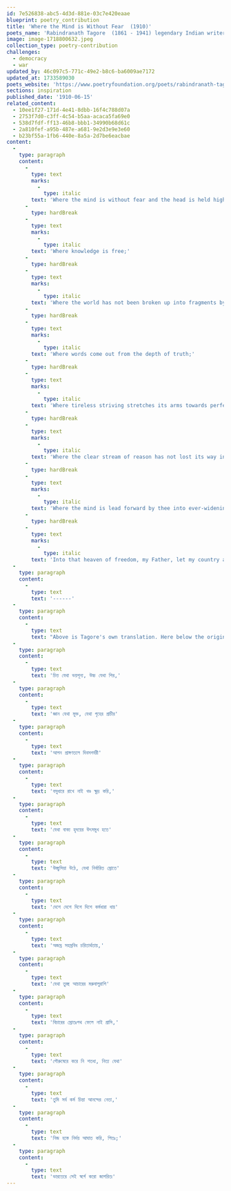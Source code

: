 ```yaml
---
id: 7e526838-abc5-4d3d-881e-03c7e420eaae
blueprint: poetry_contribution
title: 'Where the Mind is Without Fear  (1910)'
poets_name: 'Rabindranath Tagore  (1861 - 1941) legendary Indian writer, first non-European to win Nobel for Literature, 1913.'
image: image-1718800632.jpeg
collection_type: poetry-contribution
challenges:
  - democracy
  - war
updated_by: 46c097c5-771c-49e2-b8c6-ba6009ae7172
updated_at: 1733589030
poets_website: 'https://www.poetryfoundation.org/poets/rabindranath-tagore'
sections: inspiration
published_date: '1910-06-15'
related_content:
  - 10ee1f27-171d-4e41-8dbb-16f4c788d07a
  - 2753f7d0-c3ff-4c54-b5aa-acaca5fa69e0
  - 538d7fdf-ff13-46b8-bbb1-34990b68d61c
  - 2a810fef-a95b-487e-a681-9e2d3e9e3e60
  - b23bf55a-1fb6-440e-8a5a-2d7be6eacbae
content:
  -
    type: paragraph
    content:
      -
        type: text
        marks:
          -
            type: italic
        text: 'Where the mind is without fear and the head is held high;'
      -
        type: hardBreak
      -
        type: text
        marks:
          -
            type: italic
        text: 'Where knowledge is free;'
      -
        type: hardBreak
      -
        type: text
        marks:
          -
            type: italic
        text: 'Where the world has not been broken up into fragments by narrow domestic walls;'
      -
        type: hardBreak
      -
        type: text
        marks:
          -
            type: italic
        text: 'Where words come out from the depth of truth;'
      -
        type: hardBreak
      -
        type: text
        marks:
          -
            type: italic
        text: 'Where tireless striving stretches its arms towards perfection:'
      -
        type: hardBreak
      -
        type: text
        marks:
          -
            type: italic
        text: 'Where the clear stream of reason has not lost its way into the dreary desert sand of dead habit;'
      -
        type: hardBreak
      -
        type: text
        marks:
          -
            type: italic
        text: 'Where the mind is lead forward by thee into ever-widening thought and action–'
      -
        type: hardBreak
      -
        type: text
        marks:
          -
            type: italic
        text: 'Into that heaven of freedom, my Father, let my country awake.'
  -
    type: paragraph
    content:
      -
        type: text
        text: '------'
  -
    type: paragraph
    content:
      -
        type: text
        text: "Above is Tagore's own translation. Here below the original Bengali script:"
  -
    type: paragraph
    content:
      -
        type: text
        text: 'চিত্ত যেথা ভয়শূন্য, উচ্চ যেথা শির,'
  -
    type: paragraph
    content:
      -
        type: text
        text: 'জ্ঞান যেথা মুক্ত, যেথা গৃহের প্রাচীর'
  -
    type: paragraph
    content:
      -
        type: text
        text: 'আপন প্রাঙ্গণতলে দিবসশর্বরী'
  -
    type: paragraph
    content:
      -
        type: text
        text: 'বসুধারে রাখে নাই খণ্ড ক্ষুদ্র করি,'
  -
    type: paragraph
    content:
      -
        type: text
        text: 'যেথা বাক্য হৃদয়ের উৎসমুখ হতে'
  -
    type: paragraph
    content:
      -
        type: text
        text: 'উচ্ছ্বসিয়া উঠে, যেথা নির্বারিত স্রোতে'
  -
    type: paragraph
    content:
      -
        type: text
        text: 'দেশে দেশে দিশে দিশে কর্মধারা ধায়'
  -
    type: paragraph
    content:
      -
        type: text
        text: 'অজস্র সহস্রবিধ চরিতার্থতায়,'
  -
    type: paragraph
    content:
      -
        type: text
        text: 'যেথা তুচ্ছ আচারের মরুবালুরাশি'
  -
    type: paragraph
    content:
      -
        type: text
        text: 'বিচারের স্রোতঃপথ ফেলে নাই গ্রাসি,'
  -
    type: paragraph
    content:
      -
        type: text
        text: 'পৌরুষেরে করে নি শতধা, নিত্য যেথা'
  -
    type: paragraph
    content:
      -
        type: text
        text: 'তুমি সর্ব কর্ম চিন্তা আনন্দের নেতা,'
  -
    type: paragraph
    content:
      -
        type: text
        text: 'নিজ হস্তে নির্দয় আঘাত করি, পিতঃ;'
  -
    type: paragraph
    content:
      -
        type: text
        text: 'ভারতেরে সেই স্বর্গে করো জাগরিত৷'
---
```

